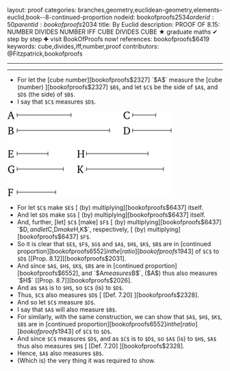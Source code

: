 layout: proof
categories: branches,geometry,euclidean-geometry,elements-euclid,book--8-continued-proportion
nodeid: bookofproofs$2534
orderid: 50
parentid: bookofproofs$2034
title: By Euclid
description: PROOF OF 8.15: NUMBER DIVIDES NUMBER IFF CUBE DIVIDES CUBE &#9733; graduate maths &#10004; step by step &#10010; visit BookOfProofs now!
references: bookofproofs$6419
keywords: cube,divides,iff,number,proof
contributors: @Fitzpatrick,bookofproofs

---


---



* For let the [cube number][bookofproofs$2327] `$A$` measure the [cube (number) ][bookofproofs$2327] `$B$`, and let `$C$` be the side of `$A$`, and `$D$` (the side) of `$B$`.
* I say that `$C$` measures `$D$`.

![fig15e](https://github.com/bookofproofs/bookofproofs.github.io/blob/main/_sources/_assets/images/euclid/Book08/fig15e.png?raw=true)

* For let `$C$` make `$E$` [ (by) multiplying][bookofproofs$6437] itself.
* And let `$D$` make `$G$` [ (by) multiplying][bookofproofs$6437] itself.
* And, further, [let] `$C$` [make] `$F$` [ (by) multiplying][bookofproofs$6437] `$D$`, and let `$C$`, `$D$` make `$H$`, `$K$`, respectively, [ (by) multiplying][bookofproofs$6437] `$F$`.
* So it is clear that `$E$`, `$F$`, `$G$` and `$A$`, `$H$`, `$K$`, `$B$` are in [continued proportion][bookofproofs$6552] in the [ratio][bookofproofs$1943] of `$C$` to `$D$` [[Prop. 8.12]][bookofproofs$2031].
* And since `$A$`, `$H$`, `$K$`, `$B$` are in [continued proportion][bookofproofs$6552], and `$A$` measures `$B$`, ($A$) thus also measures `$H$` [[Prop. 8.7]][bookofproofs$2026].
* And as `$A$` is to `$H$`, so `$C$` (is) to `$D$`.
* Thus, `$C$` also measures `$D$` [ [Def. 7.20] ][bookofproofs$2328].
* And so let `$C$` measure `$D$`.
* I say that `$A$` will also measure `$B$`.
* For similarly, with the same construction, we can show that `$A$`, `$H$`, `$K$`, `$B$` are in [continued proportion][bookofproofs$6552] in the [ratio][bookofproofs$1943] of `$C$` to `$D$`.
* And since `$C$` measures `$D$`, and as `$C$` is to `$D$`, so `$A$` (is) to `$H$`, `$A$` thus also measures `$H$` [ [Def. 7.20] ][bookofproofs$2328].
* Hence, `$A$` also measures `$B$`.
* (Which is) the very thing it was required to show.
